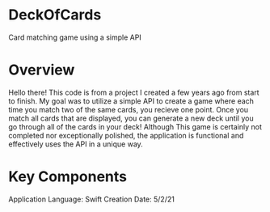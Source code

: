 # DeckOfCards
Card matching game using a simple API

# Overview
Hello there! This code is from a project I created a few years ago from start to finish. 
My goal was to utilize a simple API to create a game where each time you match two of the same cards, you recieve one point.
Once you match all cards that are displayed, you can generate a new deck until you go through all of the cards in your deck!
Although This game is certainly not completed nor exceptionally polished, the application is functional and effectively uses the API in a unique way.

# Key Components
Application Language: Swift
Creation Date:  5/2/21

